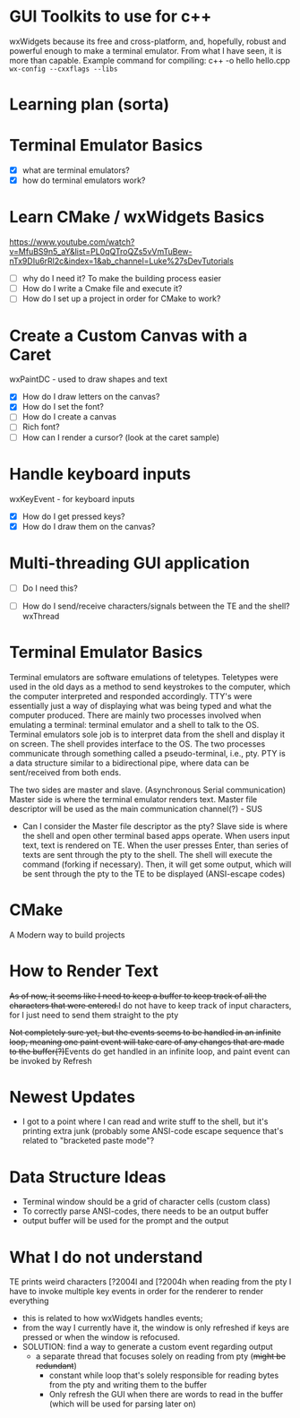 GUI Toolkits to use for c++
===========================
wxWidgets because its free and cross-platform, and, hopefully, robust and powerful enough to make a terminal emulator. From what I have seen, it is more than capable. 
Example command for compiling: c++ -o hello hello.cpp `wx-config --cxxflags --libs`

Learning plan (sorta)
=====================
# Terminal Emulator Basics
- [x] what are terminal emulators? 
- [x] how do terminal emulators work? 

# Learn CMake / wxWidgets Basics
https://www.youtube.com/watch?v=MfuBS9n5_aY&list=PL0qQTroQZs5vVmTuBew-nTx9DIu6rRl2c&index=1&ab_channel=Luke%27sDevTutorials
- [ ] why do I need it? To make the building process easier 
- [ ] How do I write a Cmake file and execute it?
- [ ] How do I set up a project in order for CMake to work?

# Create a Custom Canvas with a Caret
wxPaintDC - used to draw shapes and text 
- [x] How do I draw letters on the canvas?
- [x] How do I set the font?  
- [ ] How do I create a canvas
- [ ] Rich font? 
- [ ] How can I render a cursor? (look at the caret sample)

# Handle keyboard inputs 
wxKeyEvent - for keyboard inputs 
- [x] How do I get pressed keys? 
- [x] How do I draw them on the canvas? 

# Multi-threading GUI application
- [ ] Do I need this?
- [ ] How do I send/receive characters/signals between the TE and the shell? 
wxThread


Terminal Emulator Basics
========================
Terminal emulators are software emulations of teletypes.
Teletypes were used in the old days as a method to send keystrokes to the computer, which the computer interpreted and responded accordingly.
TTY's were essentially just a way of displaying what was being typed and what the computer produced. 
There are mainly two processes involved when emulating a terminal: terminal emulator and a shell to talk to the OS. 
Terminal emulators sole job is to interpret data from the shell and display it on screen. 
The shell provides interface to the OS. 
The two processes communicate through something called a pseudo-terminal, i.e., pty. 
PTY is a data structure similar to a bidirectional pipe, where data can be sent/received from both ends.

The two sides are master and slave. (Asynchronous Serial communication)
Master side is where the terminal emulator renders text. 
Master file descriptor will be used as the main communication channel(?) - SUS
- Can I consider the Master file descriptor as the pty?
Slave side is where the shell and open other terminal based apps operate. 
When users input text, text is rendered on TE. When the user presses Enter, than series of texts are sent through the pty to the shell. 
The shell will execute the command (forking if necessary). Then, it will get some output, which will be sent through the pty to the TE to be displayed (ANSI-escape codes)

CMake
=====
A Modern way to build projects

How to Render Text
==================
~~As of now, it seems like I need to keep a buffer to keep track of all the characters that were entered.~~I do not have to keep track of input characters, for I just need to send them straight to the pty

~~Not completely sure yet, but the events seems to be handled in an infinite loop, meaning one paint event will take care of any changes that are made to the buffer(?)~~Events do get handled in an infinite loop, and paint event can be invoked by Refresh


Newest Updates
==============
- I got to a point where I can read and write stuff to the shell, but it's printing extra junk (probably some ANSI-code escape sequence that's related to "bracketed paste mode"? 

Data Structure Ideas
====================
- Terminal window should be a grid of character cells (custom class)
- To correctly parse ANSI-codes, there needs to be an output buffer
- output buffer will be used for the prompt and the output 

What I do not understand
========================
TE prints weird characters [?2004l and [?2004h when reading from the pty 
I have to invoke multiple key events in order for the renderer to render everything
- this is related to how wxWidgets handles events; 
- from the way I currently have it, the window is only refreshed if keys are pressed or when the window is refocused. 
- SOLUTION: find a way to generate a custom event regarding output
    - a separate thread that focuses solely on reading from pty (~~might be redundant~~)    
        - constant while loop that's solely responsible for reading bytes from the pty and writing them to the buffer
        - Only refresh the GUI when there are words to read in the buffer (which will be used for parsing later on)
    
